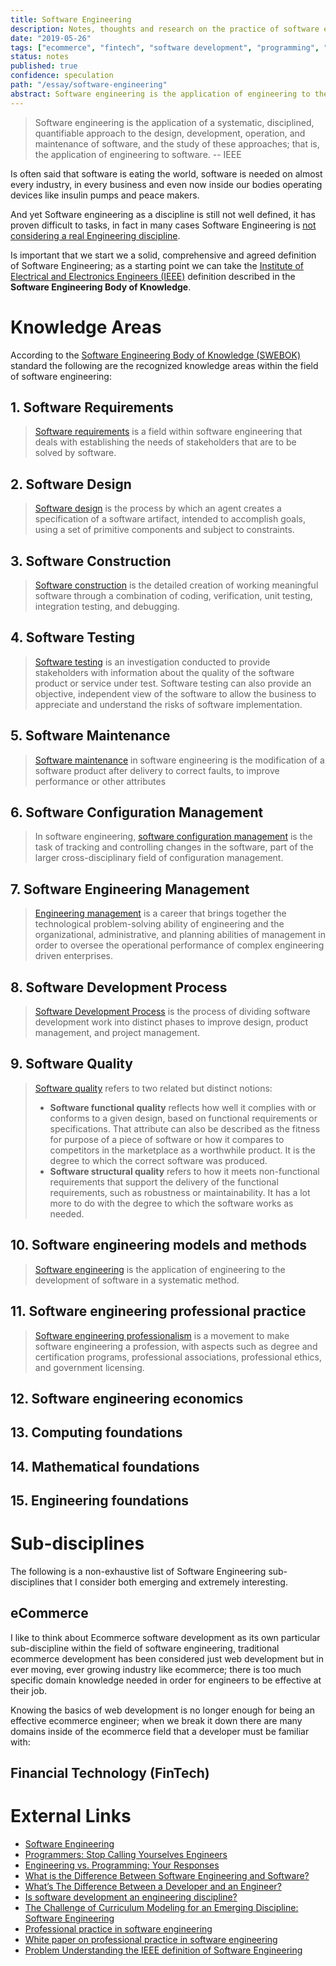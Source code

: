 ```yaml
---
title: Software Engineering
description: Notes, thoughts and research on the practice of software engineering
date: "2019-05-26"
tags: ["ecommerce", "fintech", "software development", "programming", "engineering"]
status: notes
published: true
confidence: speculation
path: "/essay/software-engineering"
abstract: Software engineering is the application of engineering to the development of software in a systematic method. As software expands into new and different fields new specialties and disciplines will emerge, in particular I'm interested on the fields of ecommerce and financial technology.
---
```


>Software engineering is the application of a systematic, disciplined, quantifiable approach to the design, development, operation, and maintenance of software, and the study of these approaches; that is, the application of engineering to software. -- IEEE

Is often said that software is eating the world, software is needed on almost every industry, in every business and even now inside our bodies operating devices like insulin pumps and peace makers. 

And yet Software engineering as a discipline is still not well defined, it has proven difficult to tasks, in fact in many cases Software Engineering is [not considering a real Engineering discipline](https://www.theatlantic.com/technology/archive/2015/11/programmers-should-not-call-themselves-engineers/414271/).

Is important that we start we a solid, comprehensive and agreed definition of Software Engineering; as a starting point we can take the [Institute of Electrical and Electronics Engineers (IEEE)](https://en.wikipedia.org/wiki/Institute_of_Electrical_and_Electronics_Engineers) definition described in the **Software Engineering Body of Knowledge**.

# Knowledge Areas

According to the [Software Engineering Body of Knowledge (SWEBOK)](https://en.wikipedia.org/wiki/Software_Engineering_Body_of_Knowledge) standard the following are the recognized knowledge areas within the field of software engineering:

## 1. Software Requirements

> [Software requirements](https://en.wikipedia.org/wiki/Software_requirements) is a field within software engineering that deals with establishing the needs of stakeholders that are to be solved by software. 

## 2. Software Design 

> [Software design](https://en.wikipedia.org/wiki/Software_design) is the process by which an agent creates a specification of a software artifact, intended to accomplish goals, using a set of primitive components and subject to constraints.

## 3. Software Construction

> [Software construction](https://en.wikipedia.org/wiki/Software_construction) is the detailed creation of working meaningful software through a combination of coding, verification, unit testing, integration testing, and debugging. 

## 4. Software Testing

> [Software testing](https://en.wikipedia.org/wiki/Software_testing) is an investigation conducted to provide stakeholders with information about the quality of the software product or service under test. Software testing can also provide an objective, independent view of the software to allow the business to appreciate and understand the risks of software implementation.

## 5. Software Maintenance 

> [Software maintenance](https://en.wikipedia.org/wiki/Software_maintenance) in software engineering is the modification of a software product after delivery to correct faults, to improve performance or other attributes

## 6. Software Configuration Management

> In software engineering, [software configuration management](https://en.wikipedia.org/wiki/Software_configuration_management) is the task of tracking and controlling changes in the software, part of the larger cross-disciplinary field of configuration management.

## 7. Software Engineering Management

> [Engineering management](https://en.wikipedia.org/wiki/Engineering_management#Information_technologies) is a career that brings together the technological problem-solving ability of engineering and the organizational, administrative, and planning abilities of management in order to oversee the operational performance of complex engineering driven enterprises.

## 8. Software Development Process 

> [Software Development Process](https://en.wikipedia.org/wiki/Software_development_process) is the process of dividing software development work into distinct phases to improve design, product management, and project management.

## 9. Software Quality

>  [Software quality](https://en.wikipedia.org/wiki/Software_quality) refers to two related but distinct notions:
> - **Software functional quality** reflects how well it complies with or conforms to a given design, based on functional requirements or specifications. That attribute can also be described as the fitness for purpose of a piece of software or how it compares to competitors in the marketplace as a worthwhile product. It is the degree to which the correct software was produced.
> - **Software structural quality** refers to how it meets non-functional requirements that support the delivery of the functional requirements, such as robustness or maintainability. It has a lot more to do with the degree to which the software works as needed.

## 10. Software engineering models and methods

> [Software engineering](https://en.wikipedia.org/wiki/Software_engineering) is the application of engineering to the development of software in a systematic method.

## 11. Software engineering professional practice

> [Software engineering professionalism](https://en.wikipedia.org/wiki/Software_engineering_professionalism) is a movement to make software engineering a profession, with aspects such as degree and certification programs, professional associations, professional ethics, and government licensing. 

## 12. Software engineering economics

## 13. Computing foundations

## 14. Mathematical foundations

## 15. Engineering foundations


# Sub-disciplines

The following is a non-exhaustive list of Software Engineering sub-disciplines that I consider both emerging and extremely interesting.

## eCommerce 

I like to think about Ecommerce software development as its own particular sub-discipline within the field of software engineering, traditional ecommerce development has been considered just web development but in ever moving, ever growing industry like ecommerce; there is too much specific domain knowledge needed in order for engineers to be effective at their job. 

Knowing the basics of web development is no longer enough for being an effective ecommerce engineer; when we break it down there are many domains inside of the ecommerce field that a developer must be familiar with:



## Financial Technology (FinTech)


# External Links

- [Software Engineering](https://en.wikipedia.org/wiki/Software_engineering)
- [Programmers: Stop Calling Yourselves Engineers](https://www.theatlantic.com/technology/archive/2015/11/programmers-should-not-call-themselves-engineers/414271/)
- [Engineering vs. Programming: Your Responses](https://www.theatlantic.com/notes/2015/11/reader-responses-engineering-vs-programming/415314/)
- [What is the Difference Between Software Engineering and Software?](https://www.computersciencedegreehub.com/faq/what-is-the-difference-between-software-engineering-and-software/)
- [What’s The Difference Between a Developer and an Engineer?](https://hackernoon.com/whats-the-difference-between-a-developer-and-an-engineer-1e7a97fc1bd)
- [Is software development an engineering discipline?](https://softwareengineering.stackexchange.com/questions/111265/is-software-development-an-engineering-discipline)
- [The Challenge of Curriculum Modeling for an Emerging Discipline: Software Engineering](http://citeseerx.ist.psu.edu/viewdoc/download?doi=10.1.1.112.4529&rep=rep1&type=pdf)
- [Professional practice in software engineering](https://engineerscanada.ca/public-policy/issue-statements/professional-practice-in-software-engineering)
- [White paper on professional practice in software engineering](https://engineerscanada.ca/publications/white-paper-on-professional-practice-in-software-engineering)
- [Problem Understanding the IEEE definition of Software Engineering](https://softwareengineering.stackexchange.com/questions/183685/problem-understanding-the-ieee-definition-of-software-engineering)